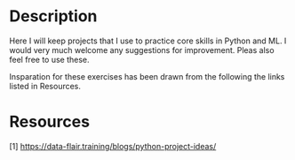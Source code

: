 # Description

Here I will keep projects that I use to practice core skills in Python and ML. I would very much welcome any suggestions for improvement. Pleas also feel free to use these. 

Insparation for these exercises has been drawn from the following the links listed in Resources.


# Resources
[1] https://data-flair.training/blogs/python-project-ideas/
